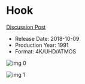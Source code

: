 # Hook

[Discussion Post](https://www.avsforum.com/threads/bass-eq-for-filtered-movies.2995212/post-57583424)

* Release Date: 2018-10-09
* Production Year: 1991
* Format: 4K/UHD/ATMOS

![img 0](https://i.imgur.com/n6wlWp4.jpg)

![img 1](https://i.imgur.com/fRoOqVS.jpg)

